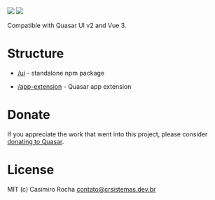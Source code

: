 <img src="https://img.shields.io/npm/v/quasar-ui-daddybrasil.svg?label=quasar-ui-daddybrasil">
<img src="https://img.shields.io/npm/v/quasar-app-extension-daddybrasil.svg?label=quasar-app-extension-daddybrasil">

Compatible with Quasar UI v2 and Vue 3.

# Structure
* [/ui](ui) - standalone npm package

* [/app-extension](app-extension) - Quasar app extension


# Donate
If you appreciate the work that went into this project, please consider [donating to Quasar](https://donate.quasar.dev).

# License
MIT (c) Casimiro Rocha <contato@crsistemas.dev.br>
